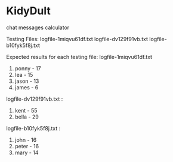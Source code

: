 # KidyDult
chat messages calculator

Testing Files:
logfile-1miqvu61df.txt
logfile-dv129f91vb.txt
logfile-b10fyk5f8j.txt

Expected results for each testing file:
logfile-1miqvu61df.txt
  1. ponny - 17
  2. lea - 15
  3. jason - 13
  4. james - 6

logfile-dv129f91vb.txt :
  1. kent - 55
  2. bella - 29

logfile-b10fyk5f8j.txt :
  1. john - 16
  2. peter - 16
  3. mary - 14


